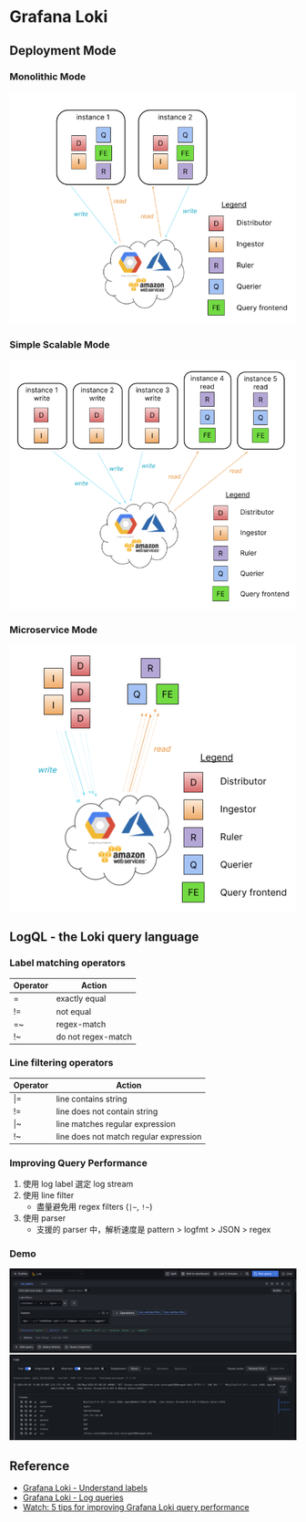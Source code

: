 # Grafana Loki

## Deployment Mode

### Monolithic Mode

![img](img/06.png)

### Simple Scalable Mode

![img](img/07.png)

### Microservice Mode

![img](img/08.png)

## LogQL - the Loki query language

### Label matching operators

| Operator | Action             |
| -------- | ------------------ |
| \=       | exactly equal      |
| !=       | not equal          |
| \=~      | regex-match        |
| !~       | do not regex-match |

### Line filtering operators

| Operator | Action                                 |
| -------- | -------------------------------------- |
| \|=      | line contains string                   |
| !=       | line does not contain string           |
| \|~      | line matches regular expression        |
| !~       | line does not match regular expression |

### Improving Query Performance

1. 使用 log label 選定 log stream
2. 使用 line filter
   - 盡量避免用 regex filters (`|~`, `!~`)
3. 使用 parser
   - 支援的 parser 中，解析速度是 pattern > logfmt > JSON > regex

### Demo

![img](img/04.png)
![img](img/05.png)

## Reference

- [Grafana Loki - Understand labels](https://grafana.com/docs/loki/latest/get-started/labels/)
- [Grafana Loki - Log queries](https://grafana.com/docs/loki/latest/query/log_queries/)
- [Watch: 5 tips for improving Grafana Loki query performance](https://grafana.com/blog/2023/01/10/watch-5-tips-for-improving-grafana-loki-query-performance/)
